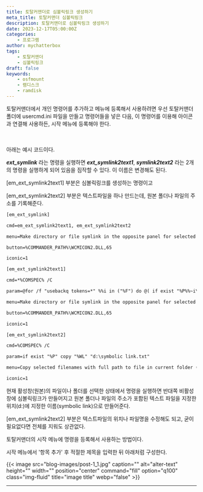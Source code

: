 ```yaml
---
title: 토탈커맨더로 심볼릭링크 생성하기
meta_title: 토탈커맨더 심볼릭링크
description: 토탈커맨더로 심볼릭링크 생성하기
date: 2023-12-17T05:00:00Z
categories:
    - 프로그램
author: mychatterbox
tags:
    - 토탈커맨더
    - 심볼릭링크
draft: false
keywords:
    - osfmount
    - 램디스크
    - ramdisk
---
```


토탈커맨더에서 개인 명령어를 추가하고 메뉴에 등록해서 사용하려면 우선 토탈커맨더 폴더에 usercmd.ini 파일을 만들고 명령어들을 넣은 다음, 이 명령어를 이용해 아이콘과 연결해 사용하든, 시작 메뉴에 등록해야 한다.

　
<!--more--> 
 <!-- more 위 문장만 블로그 목록에서 노출된다. -->

아래는 예시 코드이다.

***ext_symlink*** 라는 명령을 실행하면 ***ext_symlink2text1***, ***symlink2text2*** 라는 2개의 명령을 실행하게 되어 있음을 짐작할 수 있다. 이 이름은 변경해도 된다.

[em_ext_symlink2text1] 부분은 심볼릭링크를 생성하는 명령이고

[em_ext_symlink2text2] 부분은 텍스트파일을 하나 만드는데, 원본 폴더나 파일의 주소를 기록해준다.


```html
[em_ext_symlink]

cmd=em_ext_symlink2text1, em_ext_symlink2text2

menu=Make directory or file symlink in the opposite panel for selected files

button=%COMMANDER_PATH%\WCMICON2.DLL,65

iconic=1

[em_ext_symlink2text1]

cmd=*%COMSPEC% /C

param=@for /f "usebackq tokens=*" %%i in ("%F") do @( if exist "%P%%~i\" ( mklink /D "%T%%~i" "%P%%~i" ) else ( mklink "%T%%~i" "%P%%~i" ) )

menu=Make directory or file symlink in the opposite panel for selected files

button=%COMMANDER_PATH%\WCMICON2.DLL,65

iconic=1

[em_ext_symlink2text2]

cmd=%COMSPEC% /C

param=if exist "%P" copy "%WL" "d:\symbolic link.txt"

menu=Copy selected filenames with full path to file in current folder (Unicode)

iconic=1
```


현재 활성창(원본)의 파일이나 폴더를 선택한 상태에서 명령을 실행하면 반대쪽 비활성창에 심볼릭링크가 만들어지고 원본 폴더나 파일의 주소가 포함된 텍스트 파일을 지정한 위치(d:\)에 지정한 이름(symbolic link)으로 만들어준다.

[em_ext_symlink2text2] 부분은 텍스트파일의 위치나 파일명을 수정해도 되고, 굳이 필요없다면 전체를 지워도 상관없다.



토탈커맨더의 시작 메뉴에 명령을 등록해서 사용하는 방법이다.

시작 메뉴에서 '항목 추가' 후 적절한 제목을 입력한 뒤 아래처럼 구성한다.



{{< image src="blog-images/post-1_1.jpg" caption="" alt="alter-text" height="" width="" position="center" command="fill" option="q100" class="img-fluid" title="image title"  webp="false" >}}

<hr>